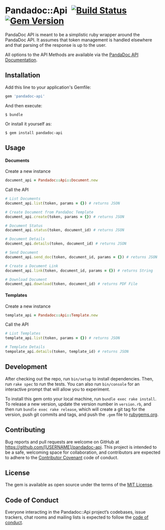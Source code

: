 # Pandadoc::Api  &nbsp;[![Build Status](https://secure.travis-ci.org/CatchRelease/pandadoc-api.svg?branch=master)](https://travis-ci.org/CatchRelease/pandadoc-api) [![Gem Version](https://img.shields.io/gem/v/pandadoc-api.svg)](https://rubygems.org/gems/pandadoc-api)

PandaDoc API is meant to be a simplistic ruby wrapper around the PandaDoc API. It assumes that token management is handled 
elsewhere and that parsing of the response is up to the user.

All options to the API Methods are available via the [PandaDoc API Documentation](https://developers.pandadoc.com/v1/reference).

## Installation

Add this line to your application's Gemfile:

```ruby
gem 'pandadoc-api'
```

And then execute:

    $ bundle

Or install it yourself as:

    $ gem install pandadoc-api

## Usage

#### Documents
Create a new instance
```ruby
document_api = Pandadoc::Api::Document.new
```

Call the API
```ruby
# List Documents
document_api.list(token, params = {}) # returns JSON

# Create Document from PandaDoc Template
document_api.create(token, params = {}) # returns JSON

# Document Status
document_api.status(token, document_id) # returns JSON

# Document Details
document_api.details(token, document_id) # returns JSON

# Send Document
document_api.send_doc(token, document_id, params = {}) # returns JSON

# Create a Document Link
document_api.link(token, document_id, params = {}) # returns String

# Download Document
document_api.download(token, document_id) # returns PDF File
```

#### Templates
Create a new instance
```ruby
template_api = Pandadoc::Api::Template.new
```

Call the API
```ruby
# List Templates
template_api.list(token, params = {}) # returns JSON

# Template Details
tempolate_api.details(token, template_id) # returns JSON
```

## Development

After checking out the repo, run `bin/setup` to install dependencies. Then, run `rake spec` to run the tests. You can also run `bin/console` for an interactive prompt that will allow you to experiment.

To install this gem onto your local machine, run `bundle exec rake install`. To release a new version, update the version number in `version.rb`, and then run `bundle exec rake release`, which will create a git tag for the version, push git commits and tags, and push the `.gem` file to [rubygems.org](https://rubygems.org).

## Contributing

Bug reports and pull requests are welcome on GitHub at https://github.com/[USERNAME]/pandadoc-api. This project is intended to be a safe, welcoming space for collaboration, and contributors are expected to adhere to the [Contributor Covenant](http://contributor-covenant.org) code of conduct.

## License

The gem is available as open source under the terms of the [MIT License](https://opensource.org/licenses/MIT).

## Code of Conduct

Everyone interacting in the Pandadoc::Api project’s codebases, issue trackers, chat rooms and mailing lists is expected to follow the [code of conduct](https://github.com/[USERNAME]/pandadoc-api/blob/master/CODE_OF_CONDUCT.md).
